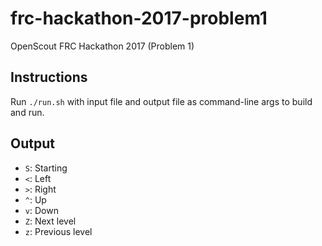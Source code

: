 # frc-hackathon-2017-problem1
OpenScout FRC Hackathon 2017 (Problem 1)

## Instructions

Run `./run.sh` with input file and output file as command-line args to build and run.

## Output

- `S`: Starting
- `<`: Left
- `>`: Right
- `^`: Up
- `v`: Down
- `Z`: Next level
- `z`: Previous level
